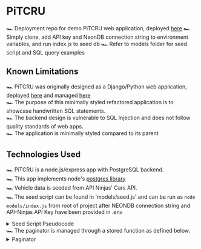 # PiTCRU 
🏎️ Deployment repo for demo PiTCRU web application, deployed [here](https://pitcru-b957da173327.herokuapp.com/)
🏎️ Simply clone, add API key and NeonDB connection string to environment variables, and run index.js to seed db
🏎️ Refer to models folder for seed script and SQL query examples


## Known Limitations
🏎️ PiTCRU was originally designed as a Django/Python web application, deployed [here](https://pitcrudjango-64042ab7cb0b.herokuapp.com/) and managed [here](https://github.com/opatel0/pitcru) <br>
🏎️ The purpose of this minimally styled refactored application is to showcase handwritten SQL statements. <br>
🏎️ The backend design is vulnerable to SQL Injection and does not follow quality standards of web apps. <br>
🏎️ The application is minimally styled compared to its parent <br>


## Technologies Used
🏎️ PiTCRU is a node.js/express app with PostgreSQL backend.<br>
🏎️ This app implements node's [postgres library](https://www.npmjs.com/package/postgres) <br>
🏎️ Vehicle data is seeded from API Ninjas' Cars API.<br>
🏎️ The seed script can be found in 'models/seed.js' and can be run as `node models/index.js` from root of project after NEONDB connection string and API-Ninjas API Key have been provided in .env
<details>
<summary>Seed Script Pseudocode</summary>
<pre>
cars = list of car makes known to be available from API Ninjas
years = list of years known to be available from API Ninjas
for car,year of cars,years:
    search_api(car, year)
    THEN looping over returned car data as car:
    sql_constructor: 
        `INSERT INTO cars (
            city_mpg,
            class,
            combination_mpg,
            cylinders,
            drive,
            fuel_type,
            highway_mpg,
            make,
            model,
            transmission,
            year
        ) VALUES (
            ${car.city_mpg},
            ${car.class},
            ${car.combination_mpg},
            ${car.cylinders},
            ${car.drive},
            ${car.fuel_type},
            ${car.highway_mpg},
            ${car.make},
            ${car.model},
            ${car.transmission},
            ${car.year}
        );`
</pre>
</details>
🏎️ The paginator is managed through a stored function as defined below. <br>
<details>
<summary>Paginator</summary>
<pre>
// SEED SCRIPTS
seedPaginatorType: async function (db) {
    await db `
        CREATE TYPE result AS (page_year integer, page_make text, page_model text);
    `.then(query => console.log(query))
},
seedPaginator: async function (db) {
    await db `
        CREATE FUNCTION get_cars(page_offset integer) RETURNS result
        LANGUAGE SQL
        AS $$
        SELECT year, make, model FROM cars LIMIT 1 OFFSET page_offset;
        $$;
    `.then(async query => console.log(query))
}
<br>
// FUNCTION CALL
getCars: async function (db, offset=0) {
    const start = 12 * offset
    let cars = []
    for start to start+12 {
        await db `SELECT get_cars(${i});`
            .then(car => cars.push(car))
    }
    return cars
}
<br>
// ROUTE
router.get('/', (req, res) => {
    let offset = req.query.page ? req.query.page : 1
    db.car.getCars(db.sql, offset-1)
        .then(cars => db.car.getCarCount(db.sql)
        .then(count => res.render('car-index', {cars: cars, count: count, offset: offset})
        ))
})
</pre>
</details>